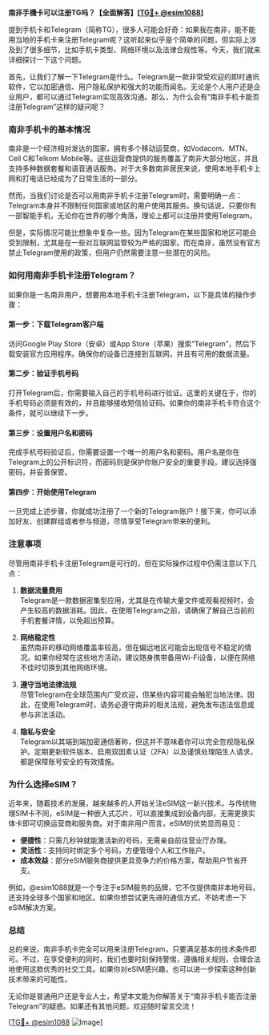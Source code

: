 **南非手機卡可以注册TG吗？【全面解答】[[TG💪+ @esim1088](https://t.me/s/esim1088)]**

提到手机卡和Telegram（简称TG），很多人可能会好奇：如果我在南非，能不能用当地的手机卡来注册Telegram呢？这听起来似乎是个简单的问题，但实际上涉及到了很多细节，比如手机卡类型、网络环境以及法律合规性等。今天，我们就来详细探讨一下这个问题。

首先，让我们了解一下Telegram是什么。Telegram是一款非常受欢迎的即时通讯软件，它以加密通信、用户隐私保护和强大的功能而闻名。无论是个人用户还是企业用户，都可以通过Telegram实现高效沟通。那么，为什么会有“南非手机卡能否注册Telegram”这样的疑问呢？

### **南非手机卡的基本情况**

南非是一个经济相对发达的国家，拥有多个移动运营商，如Vodacom、MTN、Cell C和Telkom Mobile等。这些运营商提供的服务覆盖了南非大部分地区，并且支持多种数据套餐和语音通话服务。对于大多数南非居民来说，使用本地手机卡上网和打电话已经成为了日常生活的一部分。

然而，当我们讨论是否可以用南非手机卡注册Telegram时，需要明确一点：Telegram本身并不限制任何国家或地区的用户使用其服务。换句话说，只要你有一部智能手机，无论你在世界的哪个角落，理论上都可以注册并使用Telegram。

但是，实际情况可能比想象中复杂一些。因为Telegram在某些国家和地区可能会受到限制，尤其是在一些对互联网监管较为严格的国家。而在南非，虽然没有官方禁止Telegram使用的政策，但用户仍然需要注意一些潜在的风险。

### **如何用南非手机卡注册Telegram？**

如果你是一名南非用户，想要用本地手机卡注册Telegram，以下是具体的操作步骤：

#### **第一步：下载Telegram客户端**
访问Google Play Store（安卓）或App Store（苹果）搜索“Telegram”，然后下载安装官方应用程序。确保你的设备已连接到互联网，并且有可用的数据流量。

#### **第二步：验证手机号码**
打开Telegram后，你需要输入自己的手机号码进行验证。这里的关键在于，你的手机号码必须是有效的，并且能够接收短信验证码。如果你的南非手机卡符合这个条件，就可以继续下一步。

#### **第三步：设置用户名和密码**
完成手机号码验证后，你需要设置一个唯一的用户名和密码。用户名是你在Telegram上的公开标识符，而密码则是保护你账户安全的重要手段。建议选择强密码，并妥善保管。

#### **第四步：开始使用Telegram**
一旦完成上述步骤，你就成功注册了一个新的Telegram账户！接下来，你可以添加好友、创建群组或者参与频道，尽情享受Telegram带来的便利。

### **注意事项**

尽管用南非手机卡注册Telegram是可行的，但在实际操作过程中仍需注意以下几点：

1. **数据流量费用**  
   Telegram是一款数据密集型应用，尤其是在传输大量文件或观看视频时，会产生较高的数据消耗。因此，在使用Telegram之前，请确保了解自己当前的手机套餐详情，以免超出预算。

2. **网络稳定性**  
   虽然南非的移动网络覆盖率较高，但在偏远地区可能会出现信号不稳定的情况。如果你经常在这些地方活动，建议随身携带备用Wi-Fi设备，以便在网络不佳时切换到其他网络环境。

3. **遵守当地法律法规**  
   尽管Telegram在全球范围内广受欢迎，但某些内容可能会触犯当地法律。因此，在使用Telegram时，请务必遵守南非的相关法规，避免发布违法信息或参与非法活动。

4. **隐私与安全**  
   Telegram以其端到端加密通信著称，但这并不意味着你可以完全忽视隐私保护。定期更新软件版本、启用双因素认证（2FA）以及谨慎处理陌生人请求，都是保障账号安全的有效措施。

### **为什么选择eSIM？**

近年来，随着技术的发展，越来越多的人开始关注eSIM这一新兴技术。与传统物理SIM卡不同，eSIM是一种嵌入式芯片，可以直接集成到设备内部，无需更换实体卡即可切换运营商和服务商。对于南非用户而言，eSIM的优势显而易见：

- **便捷性**：只需几秒钟就能激活新的号码，无需亲自前往营业厅办理。
- **灵活性**：支持同时绑定多个号码，方便管理个人和工作账户。
- **成本效益**：部分eSIM服务商提供更具竞争力的价格方案，帮助用户节省开支。

例如，@esim1088就是一个专注于eSIM服务的品牌，它不仅提供南非本地号码，还支持全球多个国家和地区。如果你想尝试更先进的通信方式，不妨考虑一下eSIM解决方案。

### **总结**

总的来说，南非手机卡完全可以用来注册Telegram，只要满足基本的技术条件即可。不过，在享受便利的同时，我们也要时刻保持警惕，遵循相关规则，合理合法地使用这款优秀的社交工具。如果你对eSIM感兴趣，也可以进一步探索这种创新技术带来的可能性。

无论你是普通用户还是专业人士，希望本文能为你解答关于“南非手机卡能否注册Telegram”的疑惑。如果还有其他问题，欢迎随时留言交流！

[[TG💪+ @esim1088](https://t.me/s/esim1088) ![Image](https://i.postimg.cc/4NQfJmqS/Snipaste-2025-05-13-00-14-12.png)]